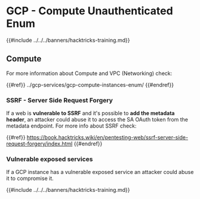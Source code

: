 # GCP - Compute Unauthenticated Enum

{{#include ../../../banners/hacktricks-training.md}}

## Compute

For more information about Compute and VPC (Networking) check:

{{#ref}}
../gcp-services/gcp-compute-instances-enum/
{{#endref}}

### SSRF - Server Side Request Forgery

If a web is **vulnerable to SSRF** and it's possible to **add the metadata header**, an attacker could abuse it to access the SA OAuth token from the metadata endpoint. For more info about SSRF check:

{{#ref}}
https://book.hacktricks.wiki/en/pentesting-web/ssrf-server-side-request-forgery/index.html
{{#endref}}

### Vulnerable exposed services

If a GCP instance has a vulnerable exposed service an attacker could abuse it to compromise it.

{{#include ../../../banners/hacktricks-training.md}}



